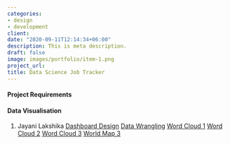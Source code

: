 ```yaml
---
categories:
- design
- development
client: 
date: "2020-09-11T12:14:34+06:00"
description: This is meta description.
draft: false
image: images/portfolio/item-1.png
project_url: 
title: Data Science Job Tracker
---
```


#### Project Requirements


#### Data Visualisation


1. Jayani Lakshika [Dashboard Design](/DSjobtraker/DataVizStudents/jayani/Dashboard_design.html) [Data Wrangling](/DSjobtraker/DataVizStudents/jayani/Data_Wrangling.html) [Word Cloud 1](/DSjobtraker/DataVizStudents/jayani/Word_cloud1.html) [Word Cloud 2](/DSjobtraker/DataVizStudents/jayani/Word_cloud2.html) [Word Cloud 3](/DSjobtraker/DataVizStudents/jayani/Word_cloud3.html) [World Map 3](/DSjobtraker/DataVizStudents/jayani/WorldMap.html) 

